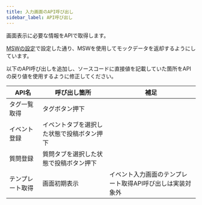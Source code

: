 ```yaml
---
title: 入力画面のAPI呼び出し
sidebar_label: API呼び出し
---
```


画面表示に必要な情報をAPIで取得します。

[MSWの設定](/react-native/learn/qa-app/app-project-desc#msw%E3%81%AE%E8%A8%AD%E5%AE%9A)で設定した通り、MSWを使用してモックデータを返却するようにしています。

以下のAPI呼び出しを追加し、ソースコードに直接値を記載していた箇所をAPIの戻り値を使用するように修正してください。

| API名 | 呼び出し箇所 | 補足 |
|--|--|--|
| タグ一覧取得 | タグボタン押下 |  |
| イベント登録 | イベントタブを選択した状態で投稿ボタン押下 |  |
| 質問登録 | 質問タブを選択した状態で投稿ボタン押下 |  |
| テンプレート取得 | 画面初期表示 | イベント入力画面のテンプレート取得API呼び出しは実装対象外 |
